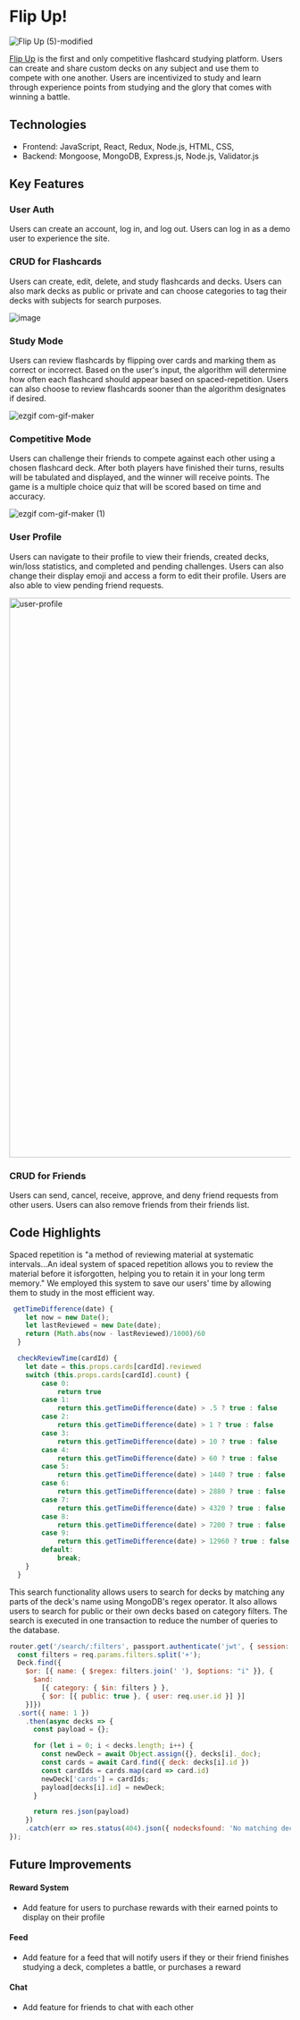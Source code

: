 # Flip Up!

![Flip Up (5)-modified](https://user-images.githubusercontent.com/92603028/153731132-4871019f-eb12-4ba1-a3ab-19a588516b9a.png)


[Flip Up](https://flipup.herokuapp.com/#/) is the first and only competitive flashcard studying platform.  Users can create and share custom decks on any subject and use them to compete with one another.  Users are incentivized to study and learn through experience points from studying and the glory that comes with winning a battle.

## Technologies

- Frontend: JavaScript, React, Redux, Node.js, HTML, CSS,
- Backend: Mongoose, MongoDB, Express.js, Node.js, Validator.js 

## Key Features

### User Auth
Users can create an account, log in, and log out. Users can log in as a demo user to experience the site. 

### CRUD for Flashcards
Users can create, edit, delete, and study flashcards and decks. Users can also mark decks as public or private and can choose categories to tag their decks with subjects for search purposes. 

![image](https://user-images.githubusercontent.com/92603028/153730335-5d6d3e99-e552-420d-a03a-d1fa43047775.png)

### Study Mode
Users can review flashcards by flipping over cards and marking them as correct or incorrect. Based on the user's input, the algorithm will determine how often each flashcard should appear based on spaced-repetition.  Users can also choose to review flashcards sooner than the algorithm designates if desired.

![ezgif com-gif-maker](https://user-images.githubusercontent.com/92603028/153730634-76fc4bd5-d9f2-48bc-8c07-87f1ac258ebd.gif)


### Competitive Mode
Users can challenge their friends to compete against each other using a chosen flashcard deck. After both players have finished their turns, results will be tabulated and displayed, and the winner will receive points. The game is a multiple choice quiz that will be scored based on time and accuracy.

![ezgif com-gif-maker (1)](https://user-images.githubusercontent.com/92603028/153730902-3eaa5142-2854-4880-9701-16f7d239ffa0.gif)


### User Profile
Users can navigate to their profile to view their friends, created decks, win/loss statistics, and completed and pending challenges.  Users can also change their display emoji and access a form to edit their profile.  Users are also able to view pending friend requests.

<img width="1000" alt="user-profile" src="https://user-images.githubusercontent.com/82063894/153771341-3edb3503-e186-4572-a7c3-77dc3e830404.png">

### CRUD for Friends
Users can send, cancel, receive, approve, and deny friend requests from other users.  Users can also remove friends from their friends list. 

## Code Highlights

Spaced repetition is "a method of reviewing material at systematic intervals...An ideal system of spaced repetition allows you to review the material before it isforgotten, helping you to retain it in your long term memory." We employed this system to save our users' time by allowing them to study in the most efficient way.
``` js
 getTimeDifference(date) {
    let now = new Date();
    let lastReviewed = new Date(date);
    return (Math.abs(now - lastReviewed)/1000)/60
  }

  checkReviewTime(cardId) {
    let date = this.props.cards[cardId].reviewed
    switch (this.props.cards[cardId].count) {
        case 0:
            return true
        case 1:
            return this.getTimeDifference(date) > .5 ? true : false
        case 2:
            return this.getTimeDifference(date) > 1 ? true : false
        case 3:
            return this.getTimeDifference(date) > 10 ? true : false
        case 4:
            return this.getTimeDifference(date) > 60 ? true : false
        case 5:
            return this.getTimeDifference(date) > 1440 ? true : false
        case 6:
            return this.getTimeDifference(date) > 2880 ? true : false
        case 7:
            return this.getTimeDifference(date) > 4320 ? true : false
        case 8:
            return this.getTimeDifference(date) > 7200 ? true : false
        case 9:
            return this.getTimeDifference(date) > 12960 ? true : false
        default:
            break;
    } 
  }
```

This search functionality allows users to search for decks by matching any parts of the deck's name using MongoDB's regex operator.  It also allows users to search for public or their own decks based on category filters.  The search is executed in one transaction to reduce the number of queries to the database.
``` js
router.get('/search/:filters', passport.authenticate('jwt', { session: false }), (req, res) => {
  const filters = req.params.filters.split('+');
  Deck.find({
    $or: [{ name: { $regex: filters.join(' '), $options: "i" }}, {
      $and:
        [{ category: { $in: filters } },
        { $or: [{ public: true }, { user: req.user.id }] }]
    }]})
  .sort({ name: 1 })
    .then(async decks => {
      const payload = {};

      for (let i = 0; i < decks.length; i++) {
        const newDeck = await Object.assign({}, decks[i]._doc);
        const cards = await Card.find({ deck: decks[i].id })
        const cardIds = cards.map(card => card.id)
        newDeck['cards'] = cardIds;
        payload[decks[i].id] = newDeck;
      }

      return res.json(payload)
    })
    .catch(err => res.status(404).json({ nodecksfound: 'No matching decks found' }));
});
```

## Future Improvements
#### Reward System
- Add feature for users to purchase rewards with their earned points to display on their profile
#### Feed
- Add feature for a feed that will notify users if they or their friend finishes studying a deck, completes a battle, or purchases a reward
#### Chat
- Add feature for friends to chat with each other
